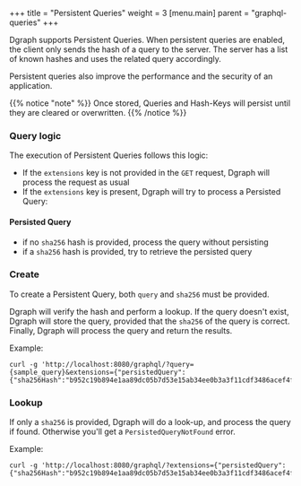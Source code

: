 +++
title = "Persistent Queries"
weight = 3
[menu.main]
    parent = "graphql-queries"
+++

Dgraph supports Persistent Queries. When persistent queries are enabled, the client only sends the hash of a query to the server. The server has a list of known hashes and uses the related query accordingly. 

Persistent queries also improve the performance and the security of an application.

{{% notice "note" %}}
Once stored, Queries and Hash-Keys will persist until they are cleared or overwritten.
{{% /notice %}}

### Query logic

The execution of Persistent Queries follows this logic:

- If the `extensions` key is not provided in the `GET` request, Dgraph will process the request as usual
- If the `extensions` key is present, Dgraph will try to process a Persisted Query:

#### Persisted Query

 - if no `sha256` hash is provided, process the query without persisting
 - if a `sha256` hash is provided, try to retrieve the persisted query

### Create

To create a Persistent Query, both `query` and `sha256` must be provided.

Dgraph will verify the hash and perform a lookup. If the query doesn't exist, Dgraph will store the query, provided that the `sha256` of the query is correct. Finally, Dgraph will process the query and return the results.

Example: 

```
curl -g 'http://localhost:8080/graphql/?query={sample_query}&extensions={"persistedQuery":{"sha256Hash":"b952c19b894e1aa89dc05b7d53e15ab34ee0b3a3f11cdf3486acef4f0fe85c52"}}'
```

### Lookup

If only a `sha256` is provided, Dgraph will do a look-up, and process the query if found. Otherwise you'll get a `PersistedQueryNotFound` error.

Example: 

```    
curl -g 'http://localhost:8080/graphql/?extensions={"persistedQuery":{"sha256Hash":"b952c19b894e1aa89dc05b7d53e15ab34ee0b3a3f11cdf3486acef4f0fe85c52"}}'
```
